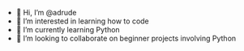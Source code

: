 - 👋 Hi, I’m @adrude
- 👀 I’m interested in learning how to code
- 🌱 I’m currently learning Python
- 💞️ I’m looking to collaborate on beginner projects involving Python
<div data-iframe-width="150" data-iframe-height="270" data-share-badge-id="0735f8e4-b242-415c-8f90-d36b84dd3bcf" data-share-badge-host="https://www.credly.com"></div><script type="text/javascript" async src="//cdn.credly.com/assets/utilities/embed.js"></script>

<!---
adrude/adrude is a ✨ special ✨ repository because its `README.md` (this file) appears on your GitHub profile.
You can click the Preview link to take a look at your changes.
--->
